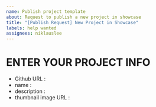 ```yaml
---
name: Publish project template
about: Request to publish a new project in showcase
title: "[Publish Request] New Project in Showcase"
labels: help wanted
assignees: niklauslee
---
```


# ENTER YOUR PROJECT INFO

- Github URL :
- name :
- description :
- thumbnail image URL :
